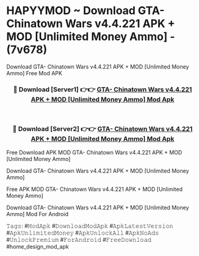 # HAPYYMOD ~ Download GTA- Chinatown Wars v4.4.221 APK + MOD [Unlimited Money Ammo] - (7v678)
Download GTA- Chinatown Wars v4.4.221 APK + MOD [Unlimited Money Ammo] Free Mod APK

<div align="center">
<h3>🔴 Download [Server1] 👉👉 <a href="https://apk-comot.site?title=GTA-_Chinatown_Wars_v4.4.221_APK_+_MOD_[Unlimited_Money_Ammo]">GTA- Chinatown Wars v4.4.221 APK + MOD [Unlimited Money Ammo] Mod Apk</a></h3><br>

<h3>🔴 Download [Server2] 👉👉 <a href="https://apk-comot.site?title=GTA-_Chinatown_Wars_v4.4.221_APK_+_MOD_[Unlimited_Money_Ammo]">GTA- Chinatown Wars v4.4.221 APK + MOD [Unlimited Money Ammo] Mod Apk</a></h3>
</div>


Free Download APK MOD GTA- Chinatown Wars v4.4.221 APK + MOD [Unlimited Money Ammo]

Download GTA- Chinatown Wars v4.4.221 APK + MOD [Unlimited Money Ammo] 

Free APK MOD GTA- Chinatown Wars v4.4.221 APK + MOD [Unlimited Money Ammo] 

Download GTA- Chinatown Wars v4.4.221 APK + MOD [Unlimited Money Ammo] Mod For Android

𝚃𝚊𝚐𝚜: #𝙼𝚘𝚍𝙰𝚙𝚔 #𝙳𝚘𝚠𝚗𝚕𝚘𝚊𝚍𝙼𝚘𝚍𝙰𝚙𝚔 #𝙰𝚙𝚔𝙻𝚊𝚝𝚎𝚜𝚝𝚅𝚎𝚛𝚜𝚒𝚘𝚗 #𝙰𝚙𝚔𝚄𝚗𝚕𝚒𝚖𝚒𝚝𝚎𝚍𝙼𝚘𝚗𝚎𝚢 #𝙰𝚙𝚔𝚄𝚗𝚕𝚘𝚌𝚔𝙰𝚕𝚕 #𝙰𝚙𝚔𝙽𝚘𝙰𝚍𝚜 #𝚄𝚗𝚕𝚘𝚌𝚔𝙿𝚛𝚎𝚖𝚒𝚞𝚖 #𝙵𝚘𝚛𝙰𝚗𝚍𝚛𝚘𝚒𝚍 #𝙵𝚛𝚎𝚎𝙳𝚘𝚠𝚗𝚕𝚘𝚊𝚍 #home_design_mod_apk